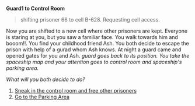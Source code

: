 **Guard1 to Control Room**
> shifting prisoner 66 to cell B-628. Requesting cell access.

Now you are shifted to a new cell where other prisoners are kept. 
Everyone is staring at you, but you saw a familiar face. You walk towards him and booom!!. You find your childhood friend Ash. You both decide to escape the prison with help of a gurad whom Ash knows. 
At night a guard came and opened gates for you and Ash.
*guard goes back to its position. You take the spaceship map and your attention goes to control room and spaceship's parking area.*

*What will you both decide to do?*

1. [Sneak in the control room and free other prisoners](1-B1.md)
2. [Go to the Parking Area](1-B2.md)


